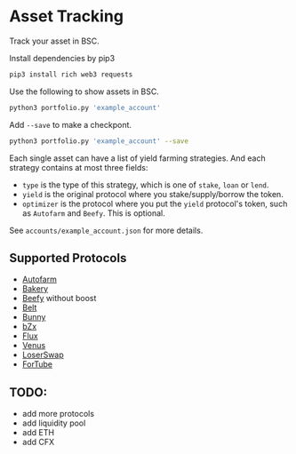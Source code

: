 # Asset Tracking

Track your asset in BSC.

Install dependencies by pip3

```bash
pip3 install rich web3 requests
```

Use the following to show assets in BSC.

```bash
python3 portfolio.py 'example_account'
```

Add `--save` to make a checkpont.

```bash
python3 portfolio.py 'example_account' --save
```

Each single asset can have a list of yield farming strategies. And each strategy contains at most three fields:

+ `type` is the type of this strategy, which is one of `stake`, `loan` or `lend`.
+ `yield` is the original protocol where you stake/supply/borrow the token.
+ `optimizer` is the protocol where you put the `yield` protocol's token, such as `Autofarm` and `Beefy`. This is optional.

See `accounts/example_account.json` for more details.

## Supported Protocols

+ [Autofarm](https://autofarm.network/)
+ [Bakery](https://www.bakeryswap.org)
+ [Beefy](https://beefy.finance/) without boost
+ [Belt](https://belt.fi/)
+ [Bunny](https://pancakebunny.finance/)
+ [bZx](https://bsc.fulcrum.trade/farm)
+ [Flux](https://flux.01.finance/bsc/)
+ [Venus](https://app.venus.io)
+ [LoserSwap](https://app.loserswap.com/)
+ [ForTube](https://for.tube/)

## TODO:
  + add more protocols
  + add liquidity pool
  + add ETH
  + add CFX
